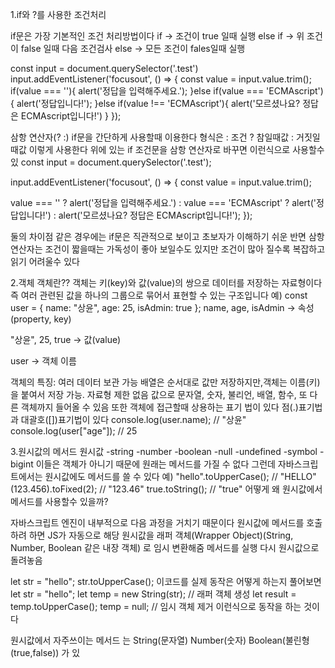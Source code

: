 1.if와 ?를 사용한 조건처리

if문은 가장 기본적인 조건 처리방법이다
if -> 조건이 true 일때 실행 
else if -> 위 조건이 false 일때 다음 조건검사
else -> 모든 조건이 fales일때 실행

const input = document.querySelector('.test')
input.addEventListener('focusout', () => {
  const value = input.value.trim();
  if(value === ''){
    alert('정답을 입력해주세요.');
  }else if(value === 'ECMAscript'){
    alert('정답입니다!');
  }else if(value !== 'ECMAscript'){
    alert('모르셨나요? 정답은 ECMAscript입니다!')
  }
});

삼항 연산자(? :)
if문을 간단하게 사용할때 이용한다 
형식은 : 조건 ? 참일때값 : 거짓일때값 이렇게 사용한다
위에 있는 if 조건문을 삼항 연산자로 바꾸면 이런식으로 사용할수 있
const input = document.querySelector('.test');

input.addEventListener('focusout', () => {
  const value = input.value.trim();

  value === ''
    ? alert('정답을 입력해주세요.')
    : value === 'ECMAscript'
      ? alert('정답입니다!')
      : alert('모르셨나요? 정답은 ECMAscript입니다!');
});

둘의 차이점 같은 경우에는 if문은 직관적으로 보이고 초보자가 이해하기 쉬운 반면 삼항 연산자는 조건이 짧을때는 가독성이 좋아 보일수도 있지만 조건이 많아 질수록 복잡하고 읽기 어려울수 있다

2.객체
객체란??
객체는 키(key)와 값(value)의 쌍으로 데이터를 저장하는 자료형이다
즉 여러 관련된 값을 하나의 그룹으로 묶어서 표현할 수 있는 구조입니다
예)
const user = {
  name: "상윤",
  age: 25,
  isAdmin: true
};
name, age, isAdmin → 속성(property, key)

"상윤", 25, true → 값(value)

user → 객체 이름

객체의 특징:
여러 데이터 보관 가능
배열은 순서대로 값만 저장하지만,객체는 이름(키)을 붙여서 저장 가능.
자료형 제한 없음
값으로 문자열, 숫자, 불리언, 배열, 함수, 또 다른 객체까지 들어올 수 있음
또한 객체에 접근할때 상용하는 표기 법이 있다 점(.)표기법과 대괄호([])표기법이 있다
console.log(user.name); // "상윤"
console.log(user["age"]); // 25

3.원시값의 메서드
원시값
-string
-number
-boolean
-null
-undefined
-symbol
-bigint
이들은 객체가 아니기 때문에 원래는 메서드를 가질 수 없다
그런데 자바스크립트에서는 원시값에도 메서드를 쓸 수 있다
예)
"hello".toUpperCase();   // "HELLO"
(123.456).toFixed(2);    // "123.46"
true.toString();         // "true"
어떻게 왜 원시값에서 메서드를 사용할수 있을까?

자바스크립트 엔진이 내부적으로 다음 과정을 거치기 때문이다
원시값에 메서드를 호출하려 하면 JS가 자동으로 해당 원시값을 래퍼 객체(Wrapper Object)(String, Number, Boolean 같은 내장 객체) 로 임시 변환해줌
메서드를 실행
다시 원시값으로 돌려놓음

let str = "hello";
str.toUpperCase();
이코드를 실제 동작은 어떻게 하는지 풀어보면
let str = "hello";
let temp = new String(str);   // 래퍼 객체 생성
let result = temp.toUpperCase();
temp = null;                  // 임시 객체 제거
이런식으로 동작을 하는 것이다

원시값에서 자주쓰이는 메서드 는 
String(문자열)
Number(숫자)
Boolean(불린형(true,false))
가 있
